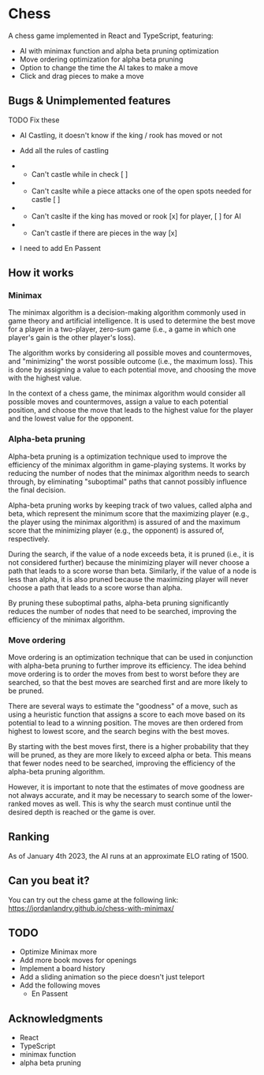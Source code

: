 # Chess

A chess game implemented in React and TypeScript, featuring:

- AI with minimax function and alpha beta pruning optimization
- Move ordering optimization for alpha beta pruning
- Option to change the time the AI takes to make a move
- Click and drag pieces to make a move

## Bugs & Unimplemented features

TODO Fix these

- AI Castling, it doesn't know if the king / rook has moved or not
- Add all the rules of castling
- - Can't castle while in check [ ]
- - Can't caslte while a piece attacks one of the open spots needed for castle [ ]
- - Can't caslte if the king has moved or rook [x] for player, [ ] for AI
- - Can't castle if there are pieces in the way [x]

- I need to add En Passent

## How it works

### Minimax

The minimax algorithm is a decision-making algorithm commonly used in game theory and artificial intelligence. It is used to determine the best move for a player in a two-player, zero-sum game (i.e., a game in which one player's gain is the other player's loss).

The algorithm works by considering all possible moves and countermoves, and "minimizing" the worst possible outcome (i.e., the maximum loss). This is done by assigning a value to each potential move, and choosing the move with the highest value.

In the context of a chess game, the minimax algorithm would consider all possible moves and countermoves, assign a value to each potential position, and choose the move that leads to the highest value for the player and the lowest value for the opponent.

### Alpha-beta pruning

Alpha-beta pruning is a optimization technique used to improve the efficiency of the minimax algorithm in game-playing systems. It works by reducing the number of nodes that the minimax algorithm needs to search through, by eliminating "suboptimal" paths that cannot possibly influence the final decision.

Alpha-beta pruning works by keeping track of two values, called alpha and beta, which represent the minimum score that the maximizing player (e.g., the player using the minimax algorithm) is assured of and the maximum score that the minimizing player (e.g., the opponent) is assured of, respectively.

During the search, if the value of a node exceeds beta, it is pruned (i.e., it is not considered further) because the minimizing player will never choose a path that leads to a score worse than beta. Similarly, if the value of a node is less than alpha, it is also pruned because the maximizing player will never choose a path that leads to a score worse than alpha.

By pruning these suboptimal paths, alpha-beta pruning significantly reduces the number of nodes that need to be searched, improving the efficiency of the minimax algorithm.

### Move ordering

Move ordering is an optimization technique that can be used in conjunction with alpha-beta pruning to further improve its efficiency. The idea behind move ordering is to order the moves from best to worst before they are searched, so that the best moves are searched first and are more likely to be pruned.

There are several ways to estimate the "goodness" of a move, such as using a heuristic function that assigns a score to each move based on its potential to lead to a winning position. The moves are then ordered from highest to lowest score, and the search begins with the best moves.

By starting with the best moves first, there is a higher probability that they will be pruned, as they are more likely to exceed alpha or beta. This means that fewer nodes need to be searched, improving the efficiency of the alpha-beta pruning algorithm.

However, it is important to note that the estimates of move goodness are not always accurate, and it may be necessary to search some of the lower-ranked moves as well. This is why the search must continue until the desired depth is reached or the game is over.

## Ranking

As of January 4th 2023, the AI runs at an approximate ELO rating of 1500.

## Can you beat it?

You can try out the chess game at the following link:
https://jordanlandry.github.io/chess-with-minimax/

## TODO

- Optimize Minimax more
- Add more book moves for openings
- Implement a board history
- Add a sliding animation so the piece doesn't just teleport
- Add the following moves
  - En Passent

## Acknowledgments

- React
- TypeScript
- minimax function
- alpha beta pruning
